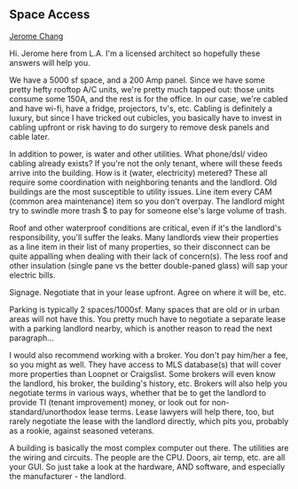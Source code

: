## Space Access

[Jerome Chang](http://blankspaces.com)

Hi. Jerome here from L.A. I'm a licensed architect so hopefully these answers will help you.

We have a 5000 sf space, and a 200 Amp panel. Since we have some pretty hefty rooftop A/C units, we're pretty much tapped out: those units consume some 150A, and the rest is for the office. In our case, we're cabled and have wi-fi, have a fridge, projectors, tv's, etc. Cabling is definitely a luxury, but since I have tricked out cubicles, you basically have to invest in cabling upfront or risk having to do surgery to remove desk panels and cable later.

In addition to power, is water and other utilities. What phone/dsl/ video cabling already exists? If you're not the only tenant, where will these feeds arrive into the building. How is it (water, electricity) metered? These all require some coordination with neighboring tenants and the landlord. Old buildings are the most susceptible to utility issues. Line item every CAM (common area maintenance) item so you don't overpay. The landlord might try to swindle more trash $ to pay for someone else's large volume of trash.

Roof and other waterproof conditions are critical, even if it's the landlord's responsibility, you'll suffer the leaks. Many landlords view their properties as a line item in their list of many properties, so their disconnect can be quite appalling when dealing with their lack of concern(s). The less roof and other insulation (single pane vs the better double-paned glass) will sap your electric bills.

Signage. Negotiate that in your lease upfront. Agree on where it will be, etc.

Parking is typically 2 spaces/1000sf. Many spaces that are old or in urban areas will not have this. You pretty much have to negotiate a separate lease with a parking landlord nearby, which is another reason to read the next paragraph...

I would also recommend working with a broker. You don't pay him/her a fee, so you might as well. They have access to MLS database(s) that will cover more properties than Loopnet or Craigslist. Some brokers will even know the landlord, his broker, the building's history, etc. Brokers will also help you negotiate terms in various ways, whether
that be to get the landlord to provide TI (tenant improvement) money, or look out for non-standard/unorthodox lease terms. Lease lawyers will help there, too, but rarely negotiate the lease with the landlord directly, which pits you, probably as a rookie, against seasoned veterans.

A building is basically the most complex computer out there. The utilities are the wiring and circuits. The people are the CPU. Doors, air temp, etc. are all your GUI. So just take a look at the hardware, AND software, and especially the manufacturer - the landlord.